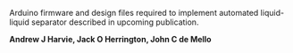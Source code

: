 Arduino firmware and design files required to implement automated liquid-liquid separator described in upcoming publication. 


**Andrew J Harvie, Jack O Herrington, John C de Mello**

